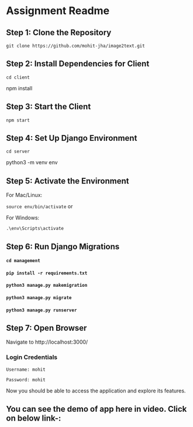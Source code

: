 # Assignment Readme
## Step 1: Clone the Repository


`git clone https://github.com/mohit-jha/image2text.git`

## Step 2: Install Dependencies for Client


`cd client`

npm install
## Step 3: Start the Client


`npm start`

## Step 4: Set Up Django Environment


`cd server`

python3 -m venv env
## Step 5: Activate the Environment
For Mac/Linux:

`source env/bin/activate`
or 

For Windows:

`.\env\Scripts\activate`

## Step 6: Run Django Migrations


#### `cd management`
#### `pip install -r requirements.txt`

#### `python3 manage.py makemigration`
#### `python3 manage.py migrate`
#### `python3 manage.py runserver`

## Step 7: Open Browser
Navigate to http://localhost:3000/

### Login Credentials
`Username: mohit`

`Password: mohit`

Now you should be able to access the application and explore its features.


## You can see the demo of app here in video. Click on below link-:

